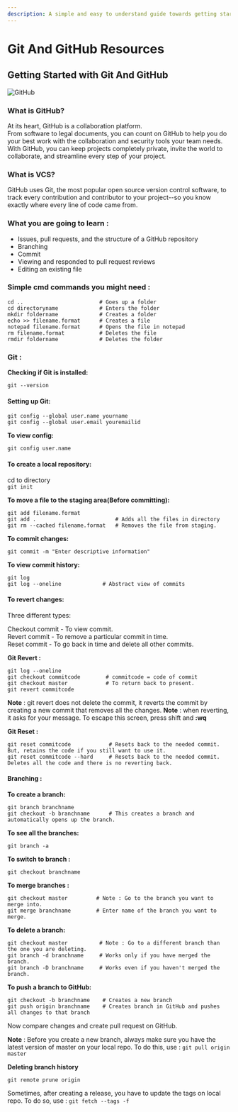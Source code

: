 ```yaml
---
description: A simple and easy to understand guide towards getting started with GitHub
---
```


# Git And GitHub Resources

## Getting Started with Git And GitHub

![GitHub](https://i.ibb.co/cXW10PW/Logo.jpg)

### What is GitHub?

At its heart, GitHub is a collaboration platform.  
 From software to legal documents, you can count on GitHub to help you do your best work with the collaboration and security tools your team needs. With GitHub, you can keep projects completely private, invite the world to collaborate, and streamline every step of your project.

### What is VCS?

GitHub uses Git, the most popular open source version control software, to track every contribution and contributor to your project--so you know exactly where every line of code came from.

### What you are going to learn :

* Issues, pull requests, and the structure of a GitHub repository
* Branching
* Commit
* Viewing and responded to pull request reviews
* Editing an existing file

### Simple cmd commands you might need :

```text
cd ..                        # Goes up a folder
cd directoryname             # Enters the folder
mkdir foldername             # Creates a folder
echo >> filename.format      # Creates a file
notepad filename.format      # Opens the file in notepad
rm filename.format           # Deletes the file
rmdir foldername             # Deletes the folder
```

### Git :

**Checking if Git is installed:**

```text
git --version
```

#### Setting up Git:

```text
git config --global user.name yourname
git config --global user.email youremailid
```

**To view config:**

```text
git config user.name
```

#### To create a local repository:

cd to directory  
 `git init`

**To move a file to the staging area\(Before committing\):**

```text
git add filename.format
git add .                         # Adds all the files in directory
git rm --cached filename.format   # Removes the file from staging.
```

**To commit changes:**

```text
git commit -m "Enter descriptive information"
```

**To view commit history:**

```text
git log
git log --oneline             # Abstract view of commits
```

#### To revert changes:

Three different types:

Checkout commit - To view commit.  
 Revert commit - To remove a particular commit in time.  
 Reset commit - To go back in time and delete all other commits.  


**Git Revert :**

```text
git log --oneline
git checkout commitcode        # commitcode = code of commit
git checkout master            # To return back to present.
git revert commitcode
```

**Note** : git revert does not delete the commit, it reverts the commit by creating a new commit that removes all the changes. **Note** : when reverting, it asks for your message. To escape this screen, press shift and **:wq**

**Git Reset :**

```text
git reset commitcode            # Resets back to the needed commit. But, retains the code if you still want to use it.
git reset commitcode --hard     # Resets back to the needed commit. Deletes all the code and there is no reverting back.
```

#### Branching :

**To create a branch:**

```text
git branch branchname
git checkout -b branchname      # This creates a branch and automatically opens up the branch.
```

**To see all the branches:**

```text
git branch -a
```

**To switch to branch :**

```text
git checkout branchname
```

**To merge branches :**

```text
git checkout master         # Note : Go to the branch you want to merge into.
git merge branchname        # Enter name of the branch you want to merge.
```

**To delete a branch:**

```text
git checkout master          # Note : Go to a different branch than the one you are deleting.
git branch -d branchname     # Works only if you have merged the branch.
git branch -D branchname     # Works even if you haven't merged the branch.
```

**To push a branch to GitHub:**

```text
git checkout -b branchname    # Creates a new branch
git push origin branchname    # Creates branch in GitHub and pushes all changes to that branch
```

Now compare changes and create pull request on GitHub.

**Note** : Before you create a new branch, always make sure you have the latest version of master on your local repo. To do this, use : `git pull origin master`

**Deleting branch history**

```text
git remote prune origin
```

Sometimes, after creating a release, you have to update the tags on local repo. To do so, use : `git fetch --tags -f`


